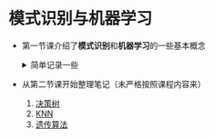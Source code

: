 # 模式识别与机器学习

- 第一节课介绍了**模式识别**和**机器学习**的一些基本概念

    <details>
    <summary>简单记录一些</summary>

    1. 模式识别
        ```mermaid
        graph LR
            A[模式识别] --- B[模式分类] & C[模式发现] & D[模式评估] & E[模式解释]
            C --- F[聚类] & G[推荐&关联分析]
            D --- 泛化&模型选择
        ```
    2. 奥卡姆剃刀原理（Occam‘s Razor ）
        - 如无必要，勿增实体
    3. 没有免费的午餐（No Free Lunch Theorem）
        - 没有一个学习算法可以在任何领域总是产生最准确的学习器
    4. 机器学习一些示例（`todo: 找到相应数据集`）
        |数据集|算法|
        |---|---|
        |鸢尾花（Iris）数据|决策树|
        |劳资协商数据|决策树|
        |天气数据|贝叶斯分类|
        |癌症病人数据|神经网络|
        |购物篮数据|关联分析|

    </details>

- 从第二节课开始整理笔记（未严格按照课程内容来）
    1. [决策树](模式识别与机器学习/决策树.md)
    2. [KNN](模式识别与机器学习/KNN.md)
    3. [遗传算法](模式识别与机器学习/遗传算法.md)